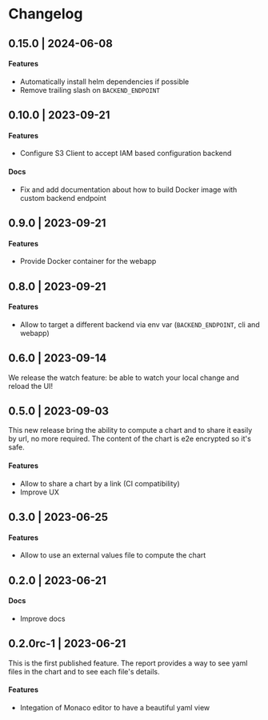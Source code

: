 # Changelog

## 0.15.0 | 2024-06-08

#### Features

- Automatically install helm dependencies if possible
- Remove trailing slash on `BACKEND_ENDPOINT`

## 0.10.0 | 2023-09-21

#### Features

- Configure S3 Client to accept IAM based configuration backend

#### Docs

- Fix and add documentation about how to build Docker image with custom backend endpoint

## 0.9.0 | 2023-09-21

#### Features

- Provide Docker container for the webapp

## 0.8.0 | 2023-09-21

#### Features

- Allow to target a different backend via env var (`BACKEND_ENDPOINT`, cli and webapp)

## 0.6.0 | 2023-09-14

We release the watch feature: be able to watch your local change and reload the UI!

## 0.5.0 | 2023-09-03

This new release bring the ability to compute a chart and to share it easily by url, no more required. The content of the chart is e2e encrypted so it's safe.

#### Features

- Allow to share a chart by a link (CI compatibility)
- Improve UX

## 0.3.0 | 2023-06-25

#### Features

- Allow to use an external values file to compute the chart

## 0.2.0 | 2023-06-21

#### Docs

- Improve docs

## 0.2.0rc-1 | 2023-06-21

This is the first published feature. The report provides a way to see yaml files in the chart and to see each file's details.

#### Features

- Integation of Monaco editor to have a beautiful yaml view
